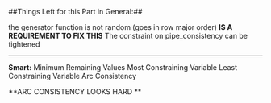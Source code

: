 ##Things Left for this Part in General:##

the generator function is not random (goes in row major order) **IS A REQUIREMENT TO FIX THIS**
The constraint on pipe_consistency can be tightened 

_______

**Smart:**
Minimum Remaining Values
Most Constraining Variable
Least Constraining Variable
Arc Consistency

**ARC CONSISTENCY LOOKS HARD ** 
